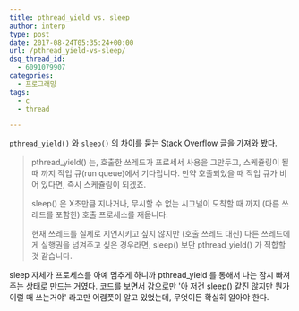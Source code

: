 ```yaml
---
title: pthread_yield vs. sleep
author: interp
type: post
date: 2017-08-24T05:35:24+00:00
url: /pthread_yield-vs-sleep/
dsq_thread_id:
  - 6091079907
categories:
  - 프로그래밍
tags:
  - c
  - thread

---
```

`pthread_yield()` 와 `sleep()` 의 차이를 묻는 [Stack Overflow 글][1]을 가져와 봤다.

> pthread_yield() 는, 호출한 쓰레드가 프로세서 사용을 그만두고, 스케쥴링이 될 때 까지 작업 큐(run queue)에서 기다립니다. 만약 호출되었을 때 작업 큐가 비어 있다면, 즉시 스케쥴링이 되겠죠.
> 
> sleep() 은 X초만큼 지나거나, 무시할 수 없는 시그널이 도착할 때 까지 (다른 쓰레드를 포함한) 호출 프로세스를 재웁니다.
> 
> 현재 쓰레드를 실제로 지연시키고 싶지 않지만 (호출 쓰레드 대신) 다른 쓰레드에게 실행권을 넘겨주고 싶은 경우라면, sleep() 보단 pthread_yield() 가 적합할 것 같습니다.

sleep 자체가 프로세스를 아예 멈추게 하니까 pthread_yield 를 통해서 나는 잠시 빠져주는 상태로 만드는 거였다. 코드를 보면서 감으로만 '아 저건 sleep() 같진 않지만 뭔가 이럴 때 쓰는거야' 라고만 어렴풋이 알고 있었는데, 무엇이든 확실히 알아야 한다.

 [1]: https://stackoverflow.com/questions/936993/pthread-what-is-the-difference-between-time-hsleep-and-pthread-hpthread